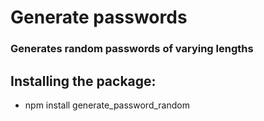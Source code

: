 # Generate passwords

### Generates random passwords of varying lengths

## Installing the package:

* npm install generate_password_random

